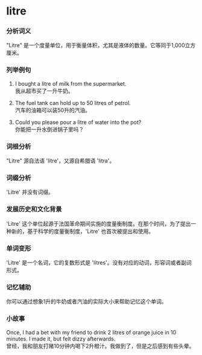 # litre

### 分析词义

  

"Litre" 是一个度量单位，用于衡量体积，尤其是液体的数量。它等同于1,000立方厘米。

  

### 列举例句

  

1.  I bought a litre of milk from the supermarket.  
    我从超市买了一升牛奶。
    
      
    
2.  The fuel tank can hold up to 50 litres of petrol.  
    汽车的油箱可以装50升的汽油。
    
      
    
3.  Could you please pour a litre of water into the pot?  
    你能把一升水倒进锅子里吗？
    
      
    

  

### 词根分析

  

"Litre" 源自法语 'litre'，又源自希腊语 'litra'。

  

### 词缀分析

  

'Litre' 并没有词缀。

  

### 发展历史和文化背景

  

'Litre' 这个单位起源于法国革命期间实施的度量衡制度。在那个时间，为了提出一种新的，基于科学的度量衡制度，'Litre' 也首次被提出和使用。

  

### 单词变形

  

'Litre' 是一个名词，它的复数形式是 'litres'。没有对应的动词，形容词或者副词形式。

  

### 记忆辅助

  

你可以通过想象1升的牛奶或者汽油的实际大小来帮助记忆这个单词。

  

### 小故事

  

Once, I had a bet with my friend to drink 2 litres of orange juice in 10 minutes. I made it, but felt dizzy afterwards.  
曾经，我和朋友打赌10分钟内喝下2升橙汁。我做到了，但是之后感到有些头晕。
